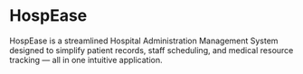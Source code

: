 # HospEase
HospEase is a streamlined Hospital Administration Management System designed to simplify patient records, staff scheduling, and medical resource tracking — all in one intuitive application.

